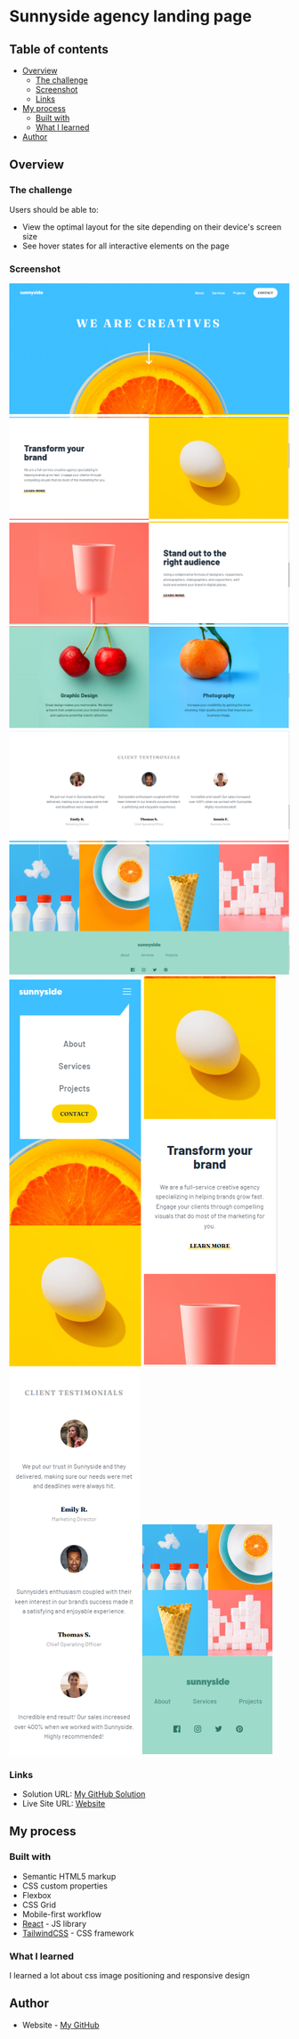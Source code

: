 # Sunnyside agency landing page

## Table of contents

- [Overview](#overview)
  - [The challenge](#the-challenge)
  - [Screenshot](#screenshot)
  - [Links](#links)
- [My process](#my-process)
  - [Built with](#built-with)
  - [What I learned](#what-i-learned)
- [Author](#author)

## Overview

### The challenge

Users should be able to:

- View the optimal layout for the site depending on their device's screen size
- See hover states for all interactive elements on the page

### Screenshot

![desktop Nav Bar](./screenshots/navBar.png)
![desktop First Hero Section](./screenshots/hero_1.png)
![desktop Second Hero Section](./screenshots/hero_2.png)
![desktop Third Hero Section](./screenshots/hero_3.png)
![desktop Testimonials](./screenshots/testimonials.png)
![desktop Footer](./screenshots/footer.png)
![mobile Nav Bar](./screenshots/mobileNavBar.png)
![mobile Hero Section](./screenshots/mobileHero.png)
![mobile Testimonials](./screenshots/mobileTestimonial.png)
![mobile Footer](./screenshots/mobileFooter.png)

### Links

- Solution URL: [My GitHub Solution](https://github.com/Manufacturer1/sunnyside-agency-landing-page)
- Live Site URL: [Website](https://sunnyside-agency-landing-page-six-chi.vercel.app/)

## My process

### Built with

- Semantic HTML5 markup
- CSS custom properties
- Flexbox
- CSS Grid
- Mobile-first workflow
- [React](https://reactjs.org/) - JS library
- [TailwindCSS](https://v2.tailwindcss.com/) - CSS framework

### What I learned

I learned a lot about css image positioning and responsive design

## Author

- Website - [My GitHub](https://github.com/Manufacturer1)
